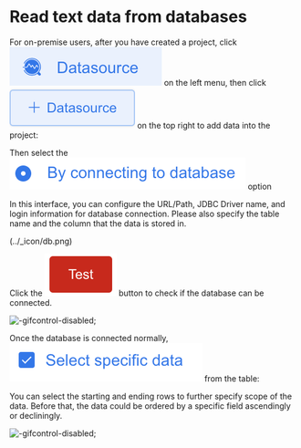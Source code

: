 # Read text data from databases

For on-premise users, after you have created a project, click ![logo](../_icon/DataSource.png ':size=150x40') on the left menu, then click ![logo](../_icon/+DataSource.png ':size=120x40') on the top right to add data into the project:

Then select the ![logo](../_icon/connect-db.png ':size=190x30') option

In this interface, you can configure the URL/Path, JDBC Driver name, and login information for database connection. Please also specify the table name and the column that the data is stored in.

(../_icon/db.png)

Click the ![logo](../_icon/test.png ':size=75x40') button to check if the database can be connected.

![](../_gif/agreement-check.gif "-gifcontrol-disabled;")

Once the database is connected normally, ![logo](../_icon/select-specific-data.png ':size=170x40') from the table:

You can select the starting and ending rows to further specify scope of the data. Before that, the data could be ordered by a specific field ascendingly or decliningly.

![](../_gif/agreement-check.gif "-gifcontrol-disabled;")

